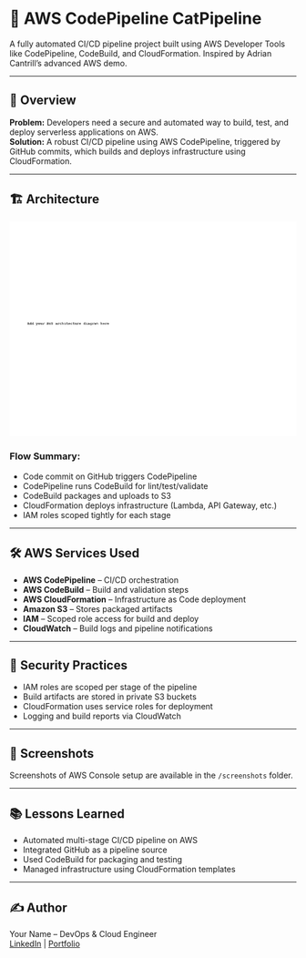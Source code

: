 # 🚀 AWS CodePipeline CatPipeline

A fully automated CI/CD pipeline project built using AWS Developer Tools like CodePipeline, CodeBuild, and CloudFormation. Inspired by Adrian Cantrill’s advanced AWS demo.

---

## 📘 Overview

**Problem:** Developers need a secure and automated way to build, test, and deploy serverless applications on AWS.  
**Solution:** A robust CI/CD pipeline using AWS CodePipeline, triggered by GitHub commits, which builds and deploys infrastructure using CloudFormation.

---

## 🏗️ Architecture

![Architecture Diagram](architecture.png)

### Flow Summary:
- Code commit on GitHub triggers CodePipeline
- CodePipeline runs CodeBuild for lint/test/validate
- CodeBuild packages and uploads to S3
- CloudFormation deploys infrastructure (Lambda, API Gateway, etc.)
- IAM roles scoped tightly for each stage

---

## 🛠️ AWS Services Used

- **AWS CodePipeline** – CI/CD orchestration
- **AWS CodeBuild** – Build and validation steps
- **AWS CloudFormation** – Infrastructure as Code deployment
- **Amazon S3** – Stores packaged artifacts
- **IAM** – Scoped role access for build and deploy
- **CloudWatch** – Build logs and pipeline notifications

---

## 🔐 Security Practices

- IAM roles are scoped per stage of the pipeline
- Build artifacts are stored in private S3 buckets
- CloudFormation uses service roles for deployment
- Logging and build reports via CloudWatch

---

## 📸 Screenshots

Screenshots of AWS Console setup are available in the `/screenshots` folder.

---

## 📚 Lessons Learned

- Automated multi-stage CI/CD pipeline on AWS
- Integrated GitHub as a pipeline source
- Used CodeBuild for packaging and testing
- Managed infrastructure using CloudFormation templates

---

## ✍️ Author

Your Name – DevOps & Cloud Engineer  
[LinkedIn](https://linkedin.com) | [Portfolio](https://yourportfolio.com)
